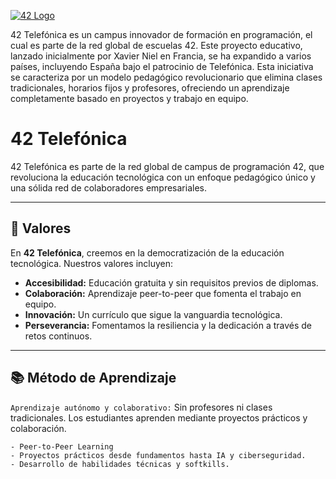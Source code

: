 <a href="#" onclick="return false;"><img alt="42 Logo" src="https://github.com/nsfacila/nsfacila/blob/main/42banner.gif"></a>

42 Telefónica es un campus innovador de formación en programación, el cual es parte de la red global de escuelas 42. Este proyecto educativo, lanzado inicialmente por Xavier Niel en Francia, se ha expandido a varios países, incluyendo España bajo el patrocinio de Telefónica. Esta iniciativa se caracteriza por un modelo pedagógico revolucionario que elimina clases tradicionales, horarios fijos y profesores, ofreciendo un aprendizaje completamente basado en proyectos y trabajo en equipo.


# 42 Telefónica

42 Telefónica es parte de la red global de campus de programación 42, que revoluciona la educación tecnológica con un enfoque pedagógico único y una sólida red de colaboradores empresariales.

---

## 🌟 Valores

En **42 Telefónica**, creemos en la democratización de la educación tecnológica. Nuestros valores incluyen:
- **Accesibilidad:** Educación gratuita y sin requisitos previos de diplomas.
- **Colaboración:** Aprendizaje peer-to-peer que fomenta el trabajo en equipo.
- **Innovación:** Un currículo que sigue la vanguardia tecnológica.
- **Perseverancia:** Fomentamos la resiliencia y la dedicación a través de retos continuos.

---

## 📚 Método de Aprendizaje

`Aprendizaje autónomo y colaborativo:` Sin profesores ni clases tradicionales. Los estudiantes aprenden mediante proyectos prácticos y colaboración.

```plaintext
- Peer-to-Peer Learning
- Proyectos prácticos desde fundamentos hasta IA y ciberseguridad.
- Desarrollo de habilidades técnicas y softkills.
